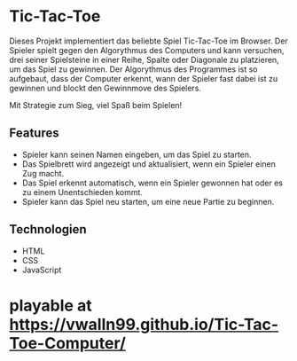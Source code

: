 # Tic-Tac-Toe

Dieses Projekt implementiert das beliebte Spiel Tic-Tac-Toe im Browser. 
Der Spieler spielt gegen den Algorythmus des Computers und kann versuchen, 
drei seiner Spielsteine in einer Reihe, Spalte oder Diagonale zu platzieren, um das Spiel zu gewinnen.
Der Algorythmus des Programmes ist so aufgebaut, dass der Computer erkennt, wann der Spieler
fast dabei ist zu gewinnen und blockt den Gewinnmove des Spielers.

Mit Strategie zum Sieg, viel Spaß beim Spielen!


## Features

- Spieler kann seinen Namen eingeben, um das Spiel zu starten.
- Das Spielbrett wird angezeigt und aktualisiert, wenn ein Spieler einen Zug macht.
- Das Spiel erkennt automatisch, wenn ein Spieler gewonnen hat oder es zu einem Unentschieden kommt.
- Spieler kann das Spiel neu starten, um eine neue Partie zu beginnen.


## Technologien

- HTML
- CSS
- JavaScript
# playable at https://vwalln99.github.io/Tic-Tac-Toe-Computer/
